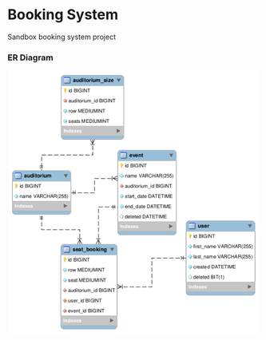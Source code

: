 # Booking System 

Sandbox booking system project

### ER Diagram

![Booking System ER Diagram](booking_system_ER.png)
